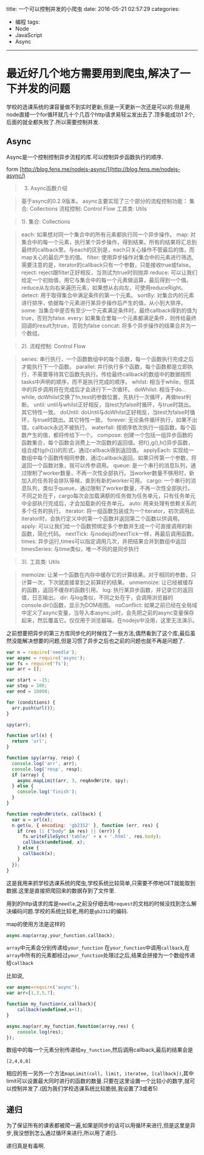 title: 一个可以控制并发的小爬虫
date: 2016-05-21 02:57:29
categories: 
- 编程
tags:
- Node
- JavaScript
- Async
---

# 最近好几个地方需要用到爬虫,解决了一下并发的问题

学校的选课系统的课容量做不到实时更新,但是一天更新一次还是可以的.但是用node直接一个for循环就几十个几百个http请求易轻尘发出去了.顶多能成功1 2个,后面的就全都失败了.所以需要控制并发.

<!-- more -->

## Async

Async是一个控制控制异步流程的库.可以控制异步函数执行的顺序.


form [http://blog.fens.me/nodejs-async/](http://blog.fens.me/nodejs-async/)
>3. Async函数介绍

>基于async的0.2.9版本。
async主要实现了三个部分的流程控制功能：
集合: Collections
流程控制: Control Flow
工具类: Utils

>1). 集合: Collections

>each: 如果想对同一个集合中的所有元素都执行同一个异步操作。
map: 对集合中的每一个元素，执行某个异步操作，得到结果。所有的结果将汇总到最终的callback里。与each的区别是，each只关心操作不管最后的值，而map关心的最后产生的值。
filter: 使用异步操作对集合中的元素进行筛选, 需要注意的是，iterator的callback只有一个参数，只能接收true或false。
reject: reject跟filter正好相反，当测试为true时则抛弃
reduce: 可以让我们给定一个初始值，用它与集合中的每一个元素做运算，最后得到一个值。reduce从左向右来遍历元素，如果想从右向左，可使用reduceRight。
detect: 用于取得集合中满足条件的第一个元素。
sortBy: 对集合内的元素进行排序，依据每个元素进行某异步操作后产生的值，从小到大排序。
some: 当集合中是否有至少一个元素满足条件时，最终callback得到的值为true，否则为false.
every: 如果集合里每一个元素都满足条件，则传给最终回调的result为true，否则为false
concat: 将多个异步操作的结果合并为一个数组。

>2). 流程控制: Control Flow

>series: 串行执行，一个函数数组中的每个函数，每一个函数执行完成之后才能执行下一个函数。
parallel: 并行执行多个函数，每个函数都是立即执行，不需要等待其它函数先执行。传给最终callback的数组中的数据按照tasks中声明的顺序，而不是执行完成的顺序。
whilst: 相当于while，但其中的异步调用将在完成后才会进行下一次循环。
doWhilst: 相当于do…while, doWhilst交换了fn,test的参数位置，先执行一次循环，再做test判断。
until: until与whilst正好相反，当test为false时循环，与true时跳出。其它特性一致。
doUntil: doUntil与doWhilst正好相反，当test为false时循环，与true时跳出。其它特性一致。
forever: 无论条件循环执行，如果不出错，callback永远不被执行。
waterfall: 按顺序依次执行一组函数。每个函数产生的值，都将传给下一个。
compose: 创建一个包括一组异步函数的函数集合，每个函数会消费上一次函数的返回值。把f(),g(),h()异步函数，组合成f(g(h()))的形式，通过callback得到返回值。
applyEach: 实现给一数组中每个函数传相同参数，通过callback返回。如果只传第一个参数，将返回一个函数对象，我可以传参调用。
queue: 是一个串行的消息队列，通过限制了worker数量，不再一次性全部执行。当worker数量不够用时，新加入的任务将会排队等候，直到有新的worker可用。
cargo: 一个串行的消息队列，类似于queue，通过限制了worker数量，不再一次性全部执行。不同之处在于，cargo每次会加载满额的任务做为任务单元，只有任务单元中全部执行完成后，才会加载新的任务单元。
auto: 用来处理有依赖关系的多个任务的执行。
iterator: 将一组函数包装成为一个iterator，初次调用此iterator时，会执行定义中的第一个函数并返回第二个函数以供调用。
apply: 可以让我们给一个函数预绑定多个参数并生成一个可直接调用的新函数，简化代码。
nextTick: 与nodejs的nextTick一样，再最后调用函数。
times: 异步运行,times可以指定调用几次，并把结果合并到数组中返回
timesSeries: 与time类似，唯一不同的是同步执行

>3). 工具类: Utils

>memoize: 让某一个函数在内存中缓存它的计算结果。对于相同的参数，只计算一次，下次就直接拿到之前算好的结果。
unmemoize: 让已经被缓存的函数，返回不缓存的函数引用。
log: 执行某异步函数，并记录它的返回值，日志输出。
dir: 与log类似，不同之处在于，会调用浏览器的console.dir()函数，显示为DOM视图。
noConflict: 如果之前已经在全局域中定义了async变量，当导入本async.js时，会先把之前的async变量保存起来，然后覆盖它。仅仅用于浏览器端，在nodejs中没用，这里无法演示。

之前想要把异步的第三方库同步化的时候找了一些方法,偶然看到了这个库,最后虽然没能解决想要的问题,但是习惯了异步之后也之前的问题也就不再是问题了.

```javascript
var n = require('needle');
var async = require('async');
var fs = require('fs');
var arr = [];

var start = -15;
var step = 100;
var end = 10000;

for (conditions) {
  arr.push(url());
}

spy(arr);

function url(x) {
  return 'url';
}

function spy(array, resp) {
  console.log('arr', arr);
  console.log('resp', resp);
  if (array) {
    async.mapLimit(arr, 3, reqAndWrite, spy);
  } else {
    console.log('finish');
  }
}

function reqAndWrite(x, callback) {
  var u = url(x);
  n.get(u, { encoding: 'gb2312' }, function (err, res) {
    if (res || ("body" in res) || (err)) {
      fs.writeFileSync('table/' + x + '.html', res.body);
      callback(undefined, x);
    } else {
      callback(x);
    }
  });
}
```

这是我用来抓学校选课系统的爬虫,学校系统比较简单,只需要不停地GET就能取到数据.这里是直接把爬回来的数据存到了文件里.

用到的http请求的库是`needle`,之前没仔细去啃`request`的文档的时候没找到怎么解决编码问题.学校的系统比较老,用的是`gb2312`的编码.

map的使用方法是这样的

```javascript
async.map(array,your_function,callback);
```
`array`中元素会分别传递给`your_function`
在`your_function`中调用`callback`,在`array`中所有的元素都经过`your_function`处理过之后,结果会拼接为一个数组传递给`callback`

比如说,
```javascript
var async=require('async');
var arr=[1,3,5,7];

function my_function(x,callback){
    callback(undefined,x+1);
}

async.map(arr,my_function,function(array,res) {
    console.log(res);
});
```
数组中的每一个元素分别传递给`my_function`,然后调用callback,最后的结果会是
```
[2,4,6,8]
```

相应的有一另外一个方法`mapLimit(coll, limit, iteratee, [callback])`,其中limit可以设置最大同时进行的函数的数量.只要在这里设置一个比较小的数字,就可以控制并发了.(因为我们学校选课系统比较脆弱,我设置了3或者5)

## 递归

为了保证所有的课表都被爬一遍,如果是同步的话可以用循环来进行,但是这里是异步,我没想到怎么通过循环来进行,所以用了递归.

递归真是有毒啊.